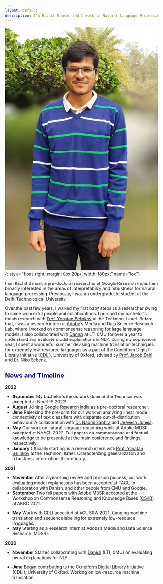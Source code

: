 ```yaml
---
layout: default
description: I'm Rachit Bansal and I work on Natural Language Processing. More details inside!
---
```


<!-- (comment) the image below can be found in img folder of this very project-->
![i_am_rachit](./img/people/me.png){: style="float: right; margin: 0px 20px; width: 180px;" name="fox"}


I am Rachit Bansal, a pre-doctoral researcher at Google Research India. I am broadly interested in the areas of interpretability and robustness for natural language processing. Previously, I was an undergraduate student at the Delhi Technological University.

Over the past few years, I walked my first baby steps as a researcher owing to some wonderful people and collaborations. I pursued my bachelor's thesis research with [Prof. Yonatan Belinkov](http://www.cs.technion.ac.il/~belinkov/) at the Technion, Israel. Before that, I was a research intern at [Adobe](https://research.adobe.com/)'s Media and Data Science Research Lab, where I worked on commonsense reasoning for large language models. I also collaborated with [Danish](https://www.cs.cmu.edu/~ddanish/) at LTI CMU for over a year to understand and evaluate model explanations in NLP. During my sophomore year, I spent a wonderful summer devising machine translation techniques for extremely low-resource languages as a part of the Cuneiform Digital Library Initiative ([CDLI](https://cdli.ucla.edu/)), University of Oxford, advised by [Prof. Jacob Dahl](https://www.wolfson.ox.ac.uk/person/jacob-dahl) and [Dr. Niko Schenk](https://www.english-linguistics.de/nschenk/).
<!-- My first exposure to research was at [LCS2, IIIT-D](https://lcs2.iiitd.edu.in), where I was advised by [Prof. Tanmoy Chakraborty](http://faculty.iiitd.ac.in/~tanmoy/). -->

## <span style="color:darkblue">News and Timeline </span>
**2022**
* **September**  My bachelor's thesis work done at the Technion was accepted at NeurIPS 2022!
* **August**  Joining [Google Research India](https://research.google/locations/india/) as a pre-doctoral researcher.
* **June**    Releasing the [pre-print](https://arxiv.org/abs/2205.12411) for our work on analyzing linear mode connectivity of text classifiers with disparate out-of-distribution behaviour. A collaboration with [Dr. Naomi Saphra](http://nsaphra.github.io/) and [Jeevesh Juneja](https://github.com/Jeevesh8).
* **May**     Our work on natural language reasoning while at Adobe MDSR accepted at NAACL 2022. Full papers on commonsense and factual knowledge to be presented at the main conference and findings, respectively.
* **January** Officially starting as a research intern with [Prof. Yonatan Belinkov](http://www.cs.technion.ac.il/~belinkov/) at the Technion, Israel. Characterizing generalization and robustness information-theoretically. 

**2021**
* **November**  After a year-long review and revision process, our work evaluating model explanations has been accepted at TACL. In collaboration with [Danish](https://www.cs.cmu.edu/~ddanish/), and other people from CMU and Google.
* **September** Two full papers with Adobe MDSR accepted at the Workshop on Commonsense Reasoning and Knowledge Bases ([CSKB](https://akbc-cskb.github.io/)) at AKBC 2021.  
<!-- * **July**    Attending [LXMLS 2021](http://lxmls.it.pt/2021/) as a student. -->
<!-- * June 2021:    Volunteering at NAACL 2021. -->
* **May**     Work with CDLI accepted at ACL SRW 2021. Gauging machine translation and sequence labeling for extremely low-resource languages. 
* **May**     Starting as a Research Intern at Adobe’s Media and Data Science Research (MDSR).
<!-- * May 2021:     Volunteering at ICLR 2021. -->
<!-- * **February**  My first research paper accepted at PAKDD 2021. Detecting fake news early, with [Prof. Tanmoy Chakraborty](http://faculty.iiitd.ac.in/~tanmoy/) and [William Scott](https://www.linkedin.com/in/williamscottp/). -->

**2020**
* **November**  Started collaborating with [Danish](https://www.cs.cmu.edu/~ddanish/) (LTI, CMU) on evaluating neural explanations for NLP.
<!-- * Nov 2020:     Volunteering at EMNLP 2020. -->
* **June**    Began contributing to the [Cuneiform Digital Library Initiative](https://cdli.ucla.edu/) (CDLI), University of Oxford. Working on low-resource machine translation.
<!-- * June 2020:    Volunteering at ACL 2020. -->
<!-- * **May**     Joined [LCS2](http://lcs2.iiitd.edu.in/), IIIT-D as a Research Intern. Working on closed-domain misinformation detection across social networks. -->
<!-- * May 2019:     Serving as a Teaching Assistant for the Machine Learning course at Coding Blocks. With [Prateek](http://www.prateeknarang.com/) and [Manu](https://www.manuspillai.in/). -->
